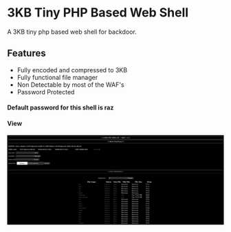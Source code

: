 # 3KB Tiny PHP Based Web Shell

A 3KB tiny php based web shell for backdoor.

## Features

- Fully encoded and compressed to 3KB
- Fully functional file manager  
- Non Detectable by most of the WAF's 
- Password Protected

#### Default password for this shell is raz

#### View
![Example1](https://raw.githubusercontent.com/rahuldraz/Tiny-PHP-Shell/master/shell.png)


